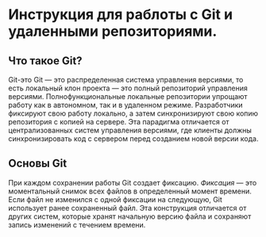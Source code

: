 # Инструкция для раблоты с Git и удаленными репозиториями.

## Что такое Git?
Git-это Git — это распределенная система управления версиями, то есть локальный клон проекта — это полный репозиторий управления версиями. Полнофункциональные локальные репозитории упрощают работу как в автономном, так и в удаленном режиме. Разработчики фиксируют свою работу локально, а затем синхронизируют свою копию репозитория с копией на сервере. Эта парадигма отличается от централизованных систем управления версиями, где клиенты должны синхронизировать код с сервером перед созданием новой версии кода.
## Основы Git
При каждом сохранении работы Git создает фиксацию. *Фиксация* — это моментальный снимок всех файлов в определенный момент времени. Если файл не изменился с одной фиксации на следующую, Git использует ранее сохраненный файл. Эта конструкция отличается от других систем, которые хранят начальную версию файла и сохраняют запись изменений с течением времени.